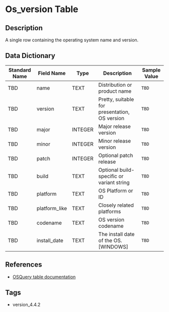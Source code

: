# Os_version Table

## Description
A single row containing the operating system name and version.

## Data Dictionary
|Standard Name|Field Name|Type|Description|Sample Value|
|---|---|---|---|---|
|TBD|name|TEXT|Distribution or product name|`TBD`|
|TBD|version|TEXT|Pretty, suitable for presentation, OS version|`TBD`|
|TBD|major|INTEGER|Major release version|`TBD`|
|TBD|minor|INTEGER|Minor release version|`TBD`|
|TBD|patch|INTEGER|Optional patch release|`TBD`|
|TBD|build|TEXT|Optional build-specific or variant string|`TBD`|
|TBD|platform|TEXT|OS Platform or ID|`TBD`|
|TBD|platform_like|TEXT|Closely related platforms|`TBD`|
|TBD|codename|TEXT|OS version codename|`TBD`|
|TBD|install_date|TEXT|The install date of the OS. [WINDOWS]|`TBD`|

## References
* [OSQuery table documentation](https://osquery.io/schema/current#os_version)

## Tags
* version_4.4.2